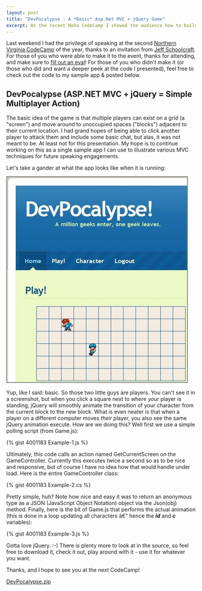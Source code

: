 ```yaml
--- 
layout: post
title: "DevPocalypse : A *Basic* Asp.Net MVC + jQuery Game"
excerpt: At the recent NoVa CodeCamp I showed the audience how to build a simple multiplayer game using ASP.NET MVC and jQuery.
---
```


Last weekend I had the privilege of speaking at the second [Northern Virginia CodeCamp](http://www.novacodecamp.org/) of the year, thanks to an invitation from [Jeff Schoolcraft](http://thequeue.net/blog/). For those of you who were able to make it to the event, thanks for attending, and make sure to [fill out an eval](http://codecampevals.com/)! For those of you who didn't make it (or those who did and want a deeper peek at the code I presented), feel free to check out the code to my sample app & posted below.

## DevPocalypse (ASP.NET MVC + jQuery = Simple Multiplayer Action)

The basic idea of the game is that multiple players can exist on a grid (a "screen") and move around to unoccupied spaces ("blocks") adjacent to their current location. I had grand hopes of being able to click another player to attack them and include some basic chat, but alas, it was not meant to be. At least not for this presentation. My hope is to continue working on this as a single sample app I can use to illustrate various MVC techniques for future speaking engagements.

Let's take a gander at what the app looks like when it is running:

![IMAGE](/custom/files/old/DevPocalypse-Screenshot_2.jpg)

Yup, like I said: basic. So those two little guys are players. You can't see it in a screenshot, but when you click a square next to where *your* player is standing, jQuery will smoothly animate the transition of your character from the current block to the new block. What is even neater is that when a player on a different computer moves *their* player, you also see the same jQuery animation execute. How are we doing this? Well first we use a simple polling script (from Game.js):

{% gist 4001183 Example-1.js %}

Ultimately, this code calls an action named GetCurrentScreen on the GameController. Currently this executes twice a second so as to be nice and responsive, but of course I have no idea how that would handle under load. Here is the entire GameController class:

{% gist 4001183 Example-2.cs %}

Pretty simple, huh? Note how nice and easy it was to return an anonymous type as a JSON (JavaScript Object Notation) object via the Json(obj) method. Finally, here is the bit of Game.js that performs the actual animation (this is done in a loop updating all characters â€“ hence the ***id*** and ***c*** variables):

{% gist 4001183 Example-3.js %}

Gotta love jQuery. :-) There is plenty more to look at in the source, so feel free to download it, check it out, play around with it - use it for whatever you want.

Thanks, and I hope to see you at the next CodeCamp!

[DevPocalypse.zip](/custom/files/old/DevPocalypse.zip)